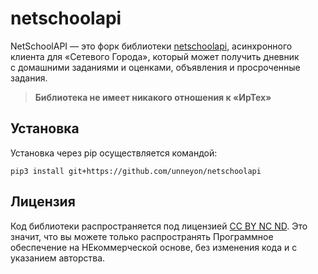 # netschoolapi
NetSchoolAPI — это форк библиотеки [netschoolapi](https://github.com/nm17/netschoolapi), асинхронного клиента для «Сетевого Города», который может получить дневник с домашними заданиями и оценками, объявления и просроченные задания.
> **Библиотека не имеет никакого отношения к «ИрТех»**

## Установка
Установка через pip осуществляется командой:
```
pip3 install git+https://github.com/unneyon/netschoolapi
```

## Лицензия
Код библиотеки распространяется под лицензией [CC BY NC ND](LICENSE).
Это значит, что вы можете только распространять Программное обеспечение на НЕкоммерческой основе, без изменения кода и с указанием авторства.